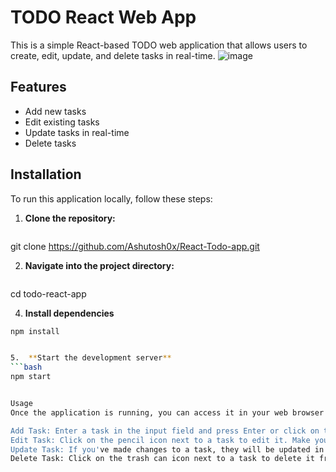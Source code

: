 # TODO React Web App

This is a simple React-based TODO web application that allows users to create, edit, update, and delete tasks in real-time.
![image](https://github.com/Ashutosh0x/React-Todo-app/assets/161562995/1ddba293-09f6-463f-958a-fe244c59ac35)

## Features

- Add new tasks
- Edit existing tasks
- Update tasks in real-time
- Delete tasks

## Installation

To run this application locally, follow these steps:

1. **Clone the repository:**

   ```bash
git clone https://github.com/Ashutosh0x/React-Todo-app.git

2. **Navigate into the project directory:**
   ```bash
  cd todo-react-app
   

4.  **Install dependencies**
   ```bash
  npm install


5.  **Start the development server**
   ```bash
  npm start


Usage
Once the application is running, you can access it in your web browser at http://localhost:3000. Here's how you can use the app:

Add Task: Enter a task in the input field and press Enter or click on the "Add" button to add it to the list.
Edit Task: Click on the pencil icon next to a task to edit it. Make your changes and press Enter or click outside the input field to save the changes.
Update Task: If you've made changes to a task, they will be updated in real-time.
Delete Task: Click on the trash can icon next to a task to delete it from the list

